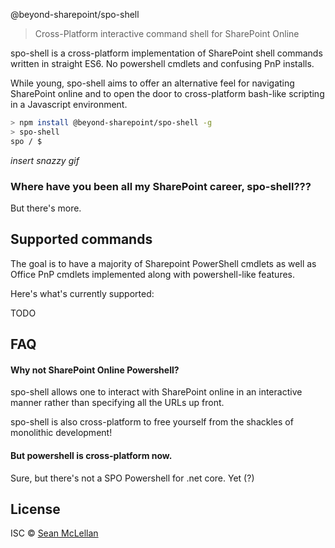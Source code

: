 @beyond-sharepoint/spo-shell

> Cross-Platform interactive command shell for SharePoint Online

spo-shell is a cross-platform implementation of SharePoint shell commands written in straight ES6. No powershell cmdlets and confusing PnP installs.

While young, spo-shell aims to offer an alternative feel for navigating SharePoint online and to open the door to cross-platform bash-like scripting in a Javascript environment.

``` bash
> npm install @beyond-sharepoint/spo-shell -g
> spo-shell
spo / $
```
_insert snazzy gif_

### Where have you been all my SharePoint career, spo-shell???

But there's more.

## Supported commands

The goal is to have a majority of Sharepoint PowerShell cmdlets as well as Office PnP cmdlets implemented along with powershell-like features.

Here's what's currently supported:

TODO

## FAQ

#### Why not SharePoint Online Powershell?

spo-shell allows one to interact with SharePoint online in an interactive manner rather than specifying all the URLs up front.

spo-shell is also cross-platform to free yourself from the shackles of monolithic development! 

#### But powershell is cross-platform now.

Sure, but there's not a SPO Powershell for .net core. Yet (?)

## License

ISC © [Sean McLellan](https://github.com/oceanswave)